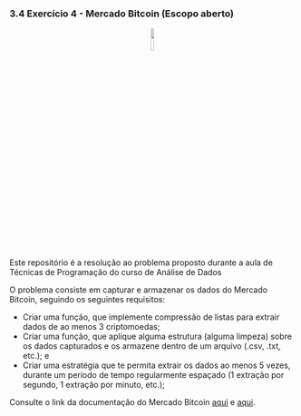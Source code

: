 ### **3.4 Exercício 4 - Mercado Bitcoin (Escopo aberto)**

<p align="center">
  <img 
    src   = "https://cdn-icons-png.flaticon.com/512/1797/1797330.png" 
    style = "
      border: 0px solid rgba(0, 0, 0, 0.1);
      border-radius: 25px; 
      width: 10%;
      height: 10%;
    "
  />
</p>

Este repositório é a resolução ao problema proposto durante a aula de Técnicas de Programação do curso de Análise de Dados

O problema consiste em capturar e armazenar os dados do Mercado Bitcoin, seguindo os seguintes requisitos:

* Criar uma função, que implemente compressão de listas para extrair dados de ao menos 3 criptomoedas;
* Criar uma função, que aplique alguma estrutura (alguma limpeza) sobre os dados capturados e os armazene dentro de um arquivo (.csv, .txt, etc.); e
* Criar uma estratégia que te permita extrair os dados ao menos 5 vezes, durante um  período de tempo regularmente espaçado (1 extração por segundo, 1 extração por minuto, etc.);

Consulte o link da documentação do Mercado Bitcoin [aqui](https://www.mercadobitcoin.com.br/api-doc/) e [aqui](https://www.mercadobitcoin.com.br/trade-api/).


